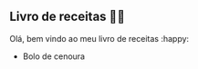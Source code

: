 ## Livro de receitas :woman_cook:

Olá, bem vindo ao meu livro de receitas :happy:

- Bolo de cenoura

